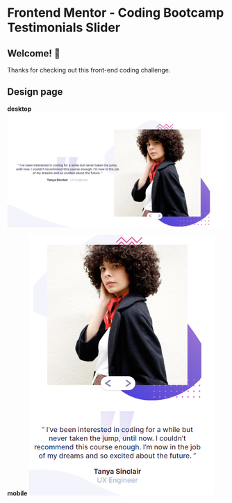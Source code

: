 # Frontend Mentor - Coding Bootcamp Testimonials Slider

## Welcome! 👋

Thanks for checking out this front-end coding challenge.

## Design page

**desktop**
![desktop Desing](./pages_finished/desktop.png)

**mobile**
![desktop Desing](./pages_finished/mobile.png)
